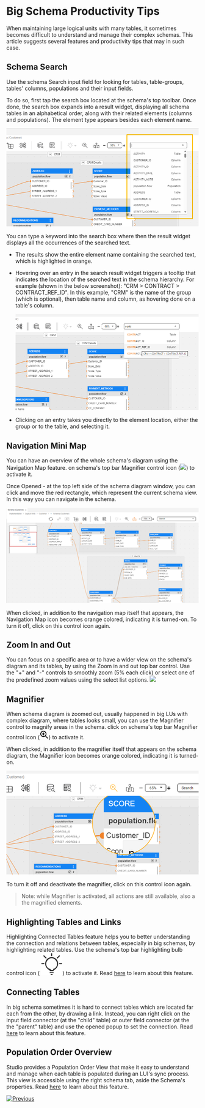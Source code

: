 <web>

# Big Schema Productivity Tips

When maintaining large logical units with many tables, it sometimes becomes difficult to understand and manage their complex schemas. This article suggests several features and productivity tips that may in such case.



## Schema Search 

Use the schema Search input field for looking for tables, table-groups, tables' columns, populations and their input fields.

To do so, first tap the search box located at the schema's top toolbar. Once done, the search box expands into a result widget, displaying all schema tables in an alphabetical order, along with their related elements (columns and populations). The element type appears besides each element name.

![](images/web/21_search1.png)



You can type a keyword into the search box where then the result widget displays all the occurrences of the searched text.

* The results show the entire element name containing the searched text, which is highlighted in orange. 

* Hovering over an entry in the search result widget triggers a tooltip that indicates the location of the searched text in the schema hierarchy. For example (shown in the below screenshot): "CRM > CONTRACT > CONTRACT_REF_ID". In this example, "CRM" is the name of the group (which is optional), then table name and column, as hovering done on a table's column. 

  ![](images/web/21_search2.png)

* Clicking on an entry takes you directly to the element location, either the group or to the table, and selecting it.



## Navigation Mini Map

You can have an overview of the whole schema's diagram using the Navigation Map feature.  on schema's top bar Magnifier control icon (![](images/web/mini-map-off.svg))  to activate it. 

Once Opened - at the top left side of the schema diagram window, you can click and move the red rectangle, which represent the current schema view. In this way you can navigate in the schema.

![](images/web/21_map.png)

When clicked, in addition to the navigation map itself that appears, the Navigation Map icon becomes orange colored, indicating it is turned-on. To turn it off, click on this control icon again.



## Zoom In and Out

You can focus on a specific area or to have a wider view on the schema's diagram and its tables, by using the Zoom in and out top bar control. Use the "+" and "-" controls to smoothly zoom (5% each click) or select one of the predefined zoom values using the select list options.  ![](images/web/schema_zoom_in_out.png)



## Magnifier

When schema diagram is zoomed out, usually happened in big LUs with complex diagram,  where tables looks small, you can use the Magnifier control to magnify areas in the schema. click on schema's top bar Magnifier control icon (![](images/web/magnifier1.png)) to activate it. 

When clicked, in addition to the magnifier itself that appears on the schema diagram, the Magnifier icon becomes orange colored, indicating it is turned-on. 

![](images/web/21_maginfier.png)

To turn it off and deactivate the magnifier, click on this control icon again.

> Note: while Magnifier is activated, all actions are still available, also a the magnified elements. 



## Highlighting Tables and Links

Highlighting Connected Tables feature helps you to better understanding the connection and relations between tables, especially in big schemas, by highlighting related tables. Use the schema's top bar highlighting bulb control icon ( ![](images/web/light-off.svg))  to activate it. Read [here](/articles/03_logical_units/20_LU_highlight_tables.md) to learn about this feature.



## Connecting Tables

In big schema sometimes it is hard to connect tables which are located far each from the other, by drawing a link. Instead, you can right click on the input field connector (at the "child" table) or outer field connector (at the the "parent" table) and use the opened popup to set the connection. Read [here](/articles/03_logical_units/12_LU_hierarchy_and_linking_table_population.md#linking-tables.md) to learn about this feature.



## Population Order Overview

Studio provides a Population Order View that make it easy to understand and manage when each table is populated during an LUI's sync process. This view is accessible using the right schema tab, aside the Schema's properties. Read [here](/articles/03_logical_units/19_LU_population_order_view.md) to learn about this feature.



[![Previous](/articles/images/Previous.png)](/articles/03_logical_units/17_LU_schema_change_root_table.md)

</web>
